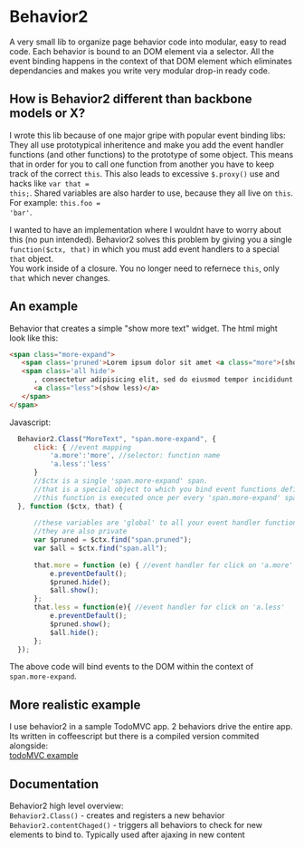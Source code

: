 Behavior2
=========

A very small lib to organize page behavior code into modular, easy to read code.
Each behavior is bound to an DOM element via a selector. 
All the event binding happens in the context of that DOM element which eliminates dependancies and makes you write very modular drop-in ready code.


How is Behavior2 different than backbone models or X?
-------

I wrote this lib because of one major gripe with popular event binding libs:  
They all use prototypical inheritence and make you add the event handler functions (and other functions) to the prototype of some object.
This means that in order for you to call one function from another you have to keep track of the correct <code>this</code>.
This also leads to excessive <code>$.proxy()</code> use and hacks like <code>var that = this;</code>. Shared variables are also harder to use,
because they all live on <code>this</code>. For example: <code>this.foo = 'bar'</code>.  

I wanted to have an implementation where I wouldnt have to worry about this (no pun intended). Behavior2 solves this problem
by giving you a single <code>function($ctx, that)</code> in which you must add event handlers to a special <code>that</code> object.   
You work inside of a closure. You no longer need to refernece <code>this</code>, only <code>that</code> which never changes.


An example
----------

Behavior that creates a simple "show more text" widget. The html might look like this:
```html
<span class="more-expand">
   <span class='pruned'>Lorem ipsum dolor sit amet <a class="more">(show more)</a></span>
   <span class='all hide'>
      , consectetur adipisicing elit, sed do eiusmod tempor incididunt ut labore et dolore magna aliqua.
      <a class="less">(show less)</a>
   </span>
</span>
```
Javascript:  
```js      
  Behavior2.Class("MoreText", "span.more-expand", { 
      click: { //event mapping
          'a.more':'more', //selector: function name
          'a.less':'less'
      }
      //$ctx is a single 'span.more-expand' span.
      //that is a special object to which you bind event functions defined above
      //this function is executed once per every 'span.more-expand' span
  }, function ($ctx, that) {
  
      //these variables are 'global' to all your event handler functions 
      //they are also private
      var $pruned = $ctx.find("span.pruned");
      var $all = $ctx.find("span.all");
  
      that.more = function (e) { //event handler for click on 'a.more'
          e.preventDefault();
          $pruned.hide();
          $all.show();
      };
      that.less = function(e){ //event handler for click on 'a.less'
          e.preventDefault();
          $pruned.show();
          $all.hide();
      };
  });
```    
The above code will bind events to the DOM within the context of `span.more-expand`. 

More realistic example
----------------------

I use behavior2 in a sample TodoMVC app. 2 behaviors drive the entire app. Its written in coffeescript but there is a compiled version commited alongside:  
[todoMVC example](https://github.com/OpenMile/nunjucks-shared-templates/blob/master/public/js/todos.coffee)

Documentation
-------------

Behavior2 high level overview:  
`Behavior2.Class()` - creates and registers a new behavior  
`Behavior2.contentChaged()` - triggers all behaviors to check for new elements to bind to. Typically used after ajaxing in new content
    
